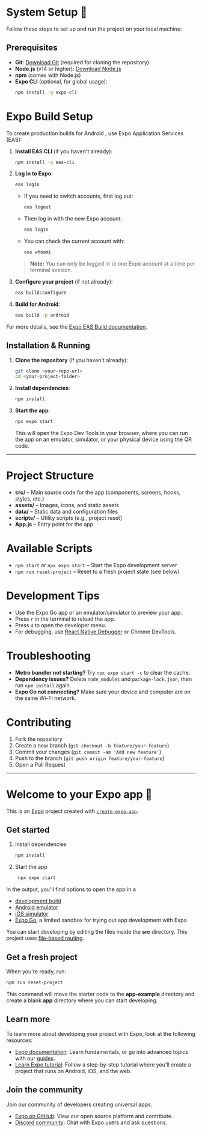 # System Setup 🚀

Follow these steps to set up and run the project on your local machine:

## Prerequisites
- **Git**: [Download Git](https://git-scm.com/) (required for cloning the repository)
- **Node.js** (v14 or higher): [Download Node.js](https://nodejs.org/)
- **npm** (comes with Node.js)
- **Expo CLI** (optional, for global usage):
  ```bash
  npm install -g expo-cli
  ```

# Expo Build Setup

To create production builds for Android , use Expo Application Services (EAS):

1. **Install EAS CLI** (if you haven't already):
   ```bash
   npm install -g eas-cli
   ```
2. **Log in to Expo**:
   ```bash
   eas login
   ```
   - If you need to switch accounts, first log out:
     ```bash
     eas logout
     ```
   - Then log in with the new Expo account:
     ```bash
     eas login
     ```
   - You can check the current account with:
     ```bash
     eas whoami
     ```
   > **Note:** You can only be logged in to one Expo account at a time per terminal session.
3. **Configure your project** (if not already):
   ```bash
   eas build:configure
   ```
4. **Build for Android**:
   ```bash
   eas build -p android
   ```

For more details, see the [Expo EAS Build documentation](https://docs.expo.dev/build/introduction/).

## Installation & Running
1. **Clone the repository** (if you haven't already):
   ```bash
   git clone <your-repo-url>
   cd <your-project-folder>
   ```
2. **Install dependencies**:
   ```bash
   npm install
   ```
3. **Start the app**:
   ```bash
   npx expo start
   ```
   This will open the Expo Dev Tools in your browser, where you can run the app on an emulator, simulator, or your physical device using the QR code.

---

# Project Structure

- **src/** – Main source code for the app (components, screens, hooks, styles, etc.)
- **assets/** – Images, icons, and static assets
- **data/** – Static data and configuration files
- **scripts/** – Utility scripts (e.g., project reset)
- **App.js** – Entry point for the app

# Available Scripts

- `npm start` or `npx expo start` – Start the Expo development server
- `npm run reset-project` – Reset to a fresh project state (see below)

# Development Tips

- Use the Expo Go app or an emulator/simulator to preview your app.
- Press `r` in the terminal to reload the app.
- Press `d` to open the developer menu.
- For debugging, use [React Native Debugger](https://github.com/jhen0409/react-native-debugger) or Chrome DevTools.

# Troubleshooting

- **Metro bundler not starting?** Try `npx expo start -c` to clear the cache.
- **Dependency issues?** Delete `node_modules` and `package-lock.json`, then run `npm install` again.
- **Expo Go not connecting?** Make sure your device and computer are on the same Wi-Fi network.

# Contributing

1. Fork the repository
2. Create a new branch (`git checkout -b feature/your-feature`)
3. Commit your changes (`git commit -am 'Add new feature'`)
4. Push to the branch (`git push origin feature/your-feature`)
5. Open a Pull Request

---

# Welcome to your Expo app 👋

This is an [Expo](https://expo.dev) project created with [`create-expo-app`](https://www.npmjs.com/package/create-expo-app).

## Get started

1. Install dependencies

   ```bash
   npm install
   ```

2. Start the app

   ```bash
    npx expo start
   ```

In the output, you'll find options to open the app in a

- [development build](https://docs.expo.dev/develop/development-builds/introduction/)
- [Android emulator](https://docs.expo.dev/workflow/android-studio-emulator/)
- [iOS simulator](https://docs.expo.dev/workflow/ios-simulator/)
- [Expo Go](https://expo.dev/go), a limited sandbox for trying out app development with Expo

You can start developing by editing the files inside the **src** directory. This project uses [file-based routing](https://docs.expo.dev/router/introduction).

## Get a fresh project

When you're ready, run:

```bash
npm run reset-project
```

This command will move the starter code to the **app-example** directory and create a blank **app** directory where you can start developing.

## Learn more

To learn more about developing your project with Expo, look at the following resources:

- [Expo documentation](https://docs.expo.dev/): Learn fundamentals, or go into advanced topics with our [guides](https://docs.expo.dev/guides).
- [Learn Expo tutorial](https://docs.expo.dev/tutorial/introduction/): Follow a step-by-step tutorial where you'll create a project that runs on Android, iOS, and the web.

## Join the community

Join our community of developers creating universal apps.

- [Expo on GitHub](https://github.com/expo/expo): View our open source platform and contribute.
- [Discord community](https://chat.expo.dev): Chat with Expo users and ask questions.
